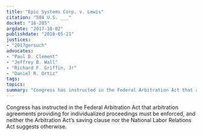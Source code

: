 ```yaml
---
title: "Epic Systems Corp. v. Lewis"
citation: "584 U.S. ___"
docket: "16-285"
argdate: "2017-10-02"
publishdate: "2018-05-21"
justices:
- "2017gorsuch"
advocates:
- "Paul D. Clement"
- "Jeffrey B. Wall"
- "Richard F. Griffin, Jr"
- "Daniel R. Ortiz"
tags:
topics:
summary: "Congress has instructed in the Federal Arbitration Act that arbitration agreements providing for individualized proceedings must be enforced, and neither the Arbitration Act’s saving clause nor the National Labor Relations Act suggests otherwise."
---
```

Congress has instructed in the Federal Arbitration Act that arbitration agreements providing for individualized proceedings must be enforced, and neither the Arbitration Act’s saving clause nor the National Labor Relations Act suggests otherwise.

